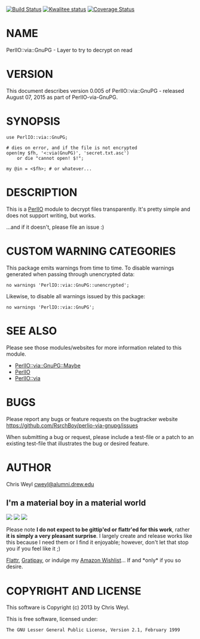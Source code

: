 [![Build Status](https://travis-ci.org/RsrchBoy/perlio-via-gnupg.svg?branch=master)](https://travis-ci.org/RsrchBoy/perlio-via-gnupg)
[![Kwalitee status](http://cpants.cpanauthors.org/dist/PerlIO-via-GnuPG.png)](http://cpants.charsbar.org/dist/overview/PerlIO-via-GnuPG)
[![Coverage Status](https://coveralls.io/repos/RsrchBoy/perlio-via-gnupg/badge.png?branch=master)](https://coveralls.io/r/RsrchBoy/perlio-via-gnupg?branch=master)

# NAME

PerlIO::via::GnuPG - Layer to try to decrypt on read

# VERSION

This document describes version 0.005 of PerlIO::via::GnuPG - released August 07, 2015 as part of PerlIO-via-GnuPG.

# SYNOPSIS

    use PerlIO::via::GnuPG;

    # dies on error, and if the file is not encrypted
    open(my $fh, '<:via(GnuPG)', 'secret.txt.asc')
        or die "cannot open! $!";

    my @in = <$fh>; # or whatever...

# DESCRIPTION

This is a [PerlIO](https://metacpan.org/pod/PerlIO) module to decrypt files transparently.  It's pretty
simple and does not support writing, but works.

...and if it doesn't, please file an issue :)

# CUSTOM WARNING CATEGORIES

This package emits warnings from time to time.  To disable warnings generated
when passing through unencrypted data:

    no warnings 'PerlIO::via::GnuPG::unencrypted';

Likewise, to disable all warnings issued by this package:

    no warnings 'PerlIO::via::GnuPG';

# SEE ALSO

Please see those modules/websites for more information related to this module.

- [PerlIO::via::GnuPG::Maybe](https://metacpan.org/pod/PerlIO::via::GnuPG::Maybe)
- [PerlIO](https://metacpan.org/pod/PerlIO)
- [PerlIO::via](https://metacpan.org/pod/PerlIO::via)

# BUGS

Please report any bugs or feature requests on the bugtracker website
https://github.com/RsrchBoy/perlio-via-gnupg/issues

When submitting a bug or request, please include a test-file or a
patch to an existing test-file that illustrates the bug or desired
feature.

# AUTHOR

Chris Weyl <cweyl@alumni.drew.edu>

## I'm a material boy in a material world

<div>
    <a href="https://gratipay.com/RsrchBoy/"><img src="http://img.shields.io/gratipay/RsrchBoy.svg" /></a>
    <a href="http://bit.ly/rsrchboys-wishlist"><img src="http://wps.io/wp-content/uploads/2014/05/amazon_wishlist.resized.png" /></a>
    <a href="https://flattr.com/submit/auto?user_id=RsrchBoy&url=https%3A%2F%2Fgithub.com%2FRsrchBoy%2Fperlio-via-gnupg&title=RsrchBoy's%20CPAN%20PerlIO-via-GnuPG&tags=%22RsrchBoy's%20PerlIO-via-GnuPG%20in%20the%20CPAN%22"><img src="http://api.flattr.com/button/flattr-badge-large.png" /></a>
</div>

Please note **I do not expect to be gittip'ed or flattr'ed for this work**,
rather **it is simply a very pleasant surprise**. I largely create and release
works like this because I need them or I find it enjoyable; however, don't let
that stop you if you feel like it ;)

[Flattr](https://flattr.com/submit/auto?user_id=RsrchBoy&url=https%3A%2F%2Fgithub.com%2FRsrchBoy%2Fperlio-via-gnupg&title=RsrchBoy&#x27;s%20CPAN%20PerlIO-via-GnuPG&tags=%22RsrchBoy&#x27;s%20PerlIO-via-GnuPG%20in%20the%20CPAN%22),
[Gratipay](https://gratipay.com/RsrchBoy/), or indulge my
[Amazon Wishlist](http://bit.ly/rsrchboys-wishlist)...  If and \*only\* if you so desire.

# COPYRIGHT AND LICENSE

This software is Copyright (c) 2013 by Chris Weyl.

This is free software, licensed under:

    The GNU Lesser General Public License, Version 2.1, February 1999
